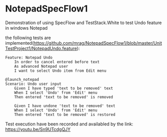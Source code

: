 # NotepadSpecFlow1

Demonstration of using SpecFlow and TestStack.White  to test Undo feature in windows Notepad

the following tests are implemented(https://github.com/mrag/NotepadSpecFlow1/blob/master/UnitTestProject1/NotepadUndo.feature):

```cucumber
Feature: Notepad Undo
	In order to cancel entered before text
	As advanced Notepad user
	I want to select Undo item from Edit menu

@launch_notepad
Scenario: Undo user input
	Given I have typed 'text to be removed' text
	When I select 'Undo' from 'Edit' menu
	Then entered 'text to be removed' is removed

	Given I have undone 'text to be removed' text
	When I select 'Undo' from 'Edit' menu
	Then entered 'text to be removed' is restored
```

Test execution have been recorded and availabled by the link: https://youtu.be/Sn9UTcdgQJY 
